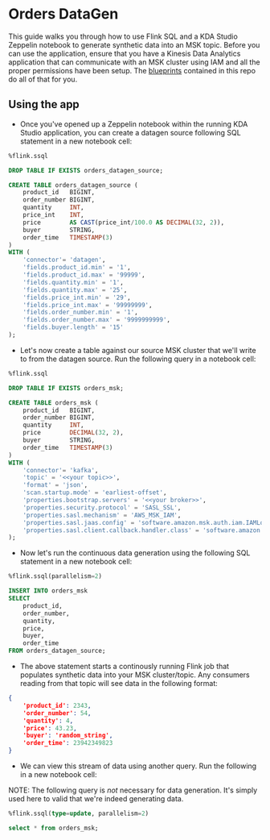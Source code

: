 # Orders DataGen

This guide walks you through how to use Flink SQL and a KDA Studio Zeppelin notebook to generate synthetic data into an MSK topic. Before you can use the application, ensure that you have a Kinesis Data Analytics application that can communicate with an MSK cluster using IAM and all the proper permissions have been setup. The [blueprints](../../README.md#blueprints) contained in this repo do all of that for you.

## Using the app

- Once you've opened up a Zeppelin notebook within the running KDA Studio application, you can create a datagen source following SQL statement in a new notebook cell:

```SQL
%flink.ssql

DROP TABLE IF EXISTS orders_datagen_source;

CREATE TABLE orders_datagen_source (
    product_id   BIGINT,
    order_number BIGINT,
    quantity     INT,
    price_int    INT,
    price        AS CAST(price_int/100.0 AS DECIMAL(32, 2)),
    buyer        STRING,
    order_time   TIMESTAMP(3)
)
WITH (
    'connector'= 'datagen',
    'fields.product_id.min' = '1',
    'fields.product_id.max' = '99999',
    'fields.quantity.min' = '1',
    'fields.quantity.max' = '25',
    'fields.price_int.min' = '29',
    'fields.price_int.max' = '99999999',
    'fields.order_number.min' = '1',
    'fields.order_number.max' = '9999999999',
    'fields.buyer.length' = '15'
);
```

- Let's now create a table against our source MSK cluster that we'll write to from the datagen source. Run the following query in a notebook cell:

```SQL
%flink.ssql

DROP TABLE IF EXISTS orders_msk;

CREATE TABLE orders_msk (
    product_id   BIGINT,
    order_number BIGINT,
    quantity     INT,
    price        DECIMAL(32, 2),
    buyer        STRING,
    order_time   TIMESTAMP(3)
)
WITH (
    'connector'= 'kafka',
    'topic' = '<<your topic>>',
    'format' = 'json',
    'scan.startup.mode' = 'earliest-offset',
    'properties.bootstrap.servers' = '<<your broker>>',
    'properties.security.protocol' = 'SASL_SSL',
    'properties.sasl.mechanism' = 'AWS_MSK_IAM',
    'properties.sasl.jaas.config' = 'software.amazon.msk.auth.iam.IAMLoginModule required;',
    'properties.sasl.client.callback.handler.class' = 'software.amazon.msk.auth.iam.IAMClientCallbackHandler'
);
```

- Now let's run the continuous data generation using the following SQL statement in a new notebook cell:

```SQL
%flink.ssql(parallelism=2)

INSERT INTO orders_msk
SELECT 
    product_id,
    order_number,
    quantity,
    price,
    buyer,
    order_time
FROM orders_datagen_source;
```

- The above statement starts a continously running Flink job that populates synthetic data into your MSK cluster/topic. Any consumers reading from that topic will see data in the following format:

```JSON
{
    'product_id': 2343,
    'order_number': 54,
    'quantity': 4,
    'price': 43.23,
    'buyer': 'random_string',
    'order_time': 23942349823
}
```

- We can view this stream of data using another query. Run the following in a new notebook cell:

NOTE: The following query is *not* necessary for data generation. It's simply used here to valid that we're indeed generating data.

```SQL
%flink.ssql(type=update, parallelism=2)

select * from orders_msk;
```